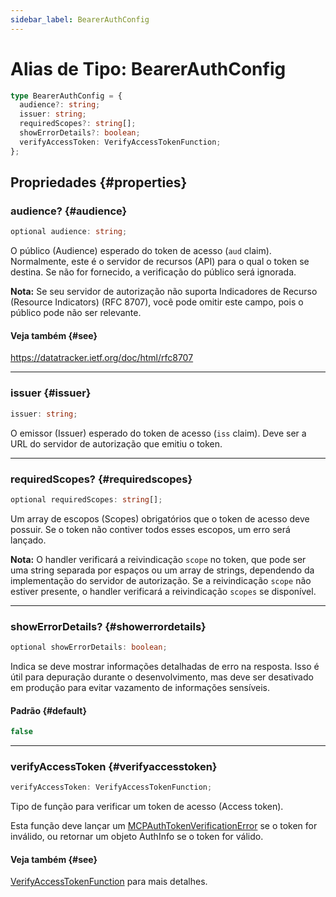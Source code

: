 ```yaml
---
sidebar_label: BearerAuthConfig
---
```


# Alias de Tipo: BearerAuthConfig

```ts
type BearerAuthConfig = {
  audience?: string;
  issuer: string;
  requiredScopes?: string[];
  showErrorDetails?: boolean;
  verifyAccessToken: VerifyAccessTokenFunction;
};
```

## Propriedades {#properties}

### audience? {#audience}

```ts
optional audience: string;
```

O público (Audience) esperado do token de acesso (`aud` claim). Normalmente, este é o servidor de recursos
(API) para o qual o token se destina. Se não for fornecido, a verificação do público será ignorada.

**Nota:** Se seu servidor de autorização não suporta Indicadores de Recurso (Resource Indicators) (RFC 8707),
você pode omitir este campo, pois o público pode não ser relevante.

#### Veja também {#see}

https://datatracker.ietf.org/doc/html/rfc8707

***

### issuer {#issuer}

```ts
issuer: string;
```

O emissor (Issuer) esperado do token de acesso (`iss` claim). Deve ser a URL do
servidor de autorização que emitiu o token.

***

### requiredScopes? {#requiredscopes}

```ts
optional requiredScopes: string[];
```

Um array de escopos (Scopes) obrigatórios que o token de acesso deve possuir. Se o token não contiver
todos esses escopos, um erro será lançado.

**Nota:** O handler verificará a reivindicação `scope` no token, que pode ser uma string separada por espaços
ou um array de strings, dependendo da implementação do servidor de autorização. Se a reivindicação `scope` não estiver presente, o handler verificará a reivindicação `scopes`
se disponível.

***

### showErrorDetails? {#showerrordetails}

```ts
optional showErrorDetails: boolean;
```

Indica se deve mostrar informações detalhadas de erro na resposta. Isso é útil para depuração
durante o desenvolvimento, mas deve ser desativado em produção para evitar vazamento de informações sensíveis.

#### Padrão {#default}

```ts
false
```

***

### verifyAccessToken {#verifyaccesstoken}

```ts
verifyAccessToken: VerifyAccessTokenFunction;
```

Tipo de função para verificar um token de acesso (Access token).

Esta função deve lançar um [MCPAuthTokenVerificationError](/references/js/classes/MCPAuthTokenVerificationError.md) se o token for inválido,
ou retornar um objeto AuthInfo se o token for válido.

#### Veja também {#see}

[VerifyAccessTokenFunction](/references/js/type-aliases/VerifyAccessTokenFunction.md) para mais detalhes.